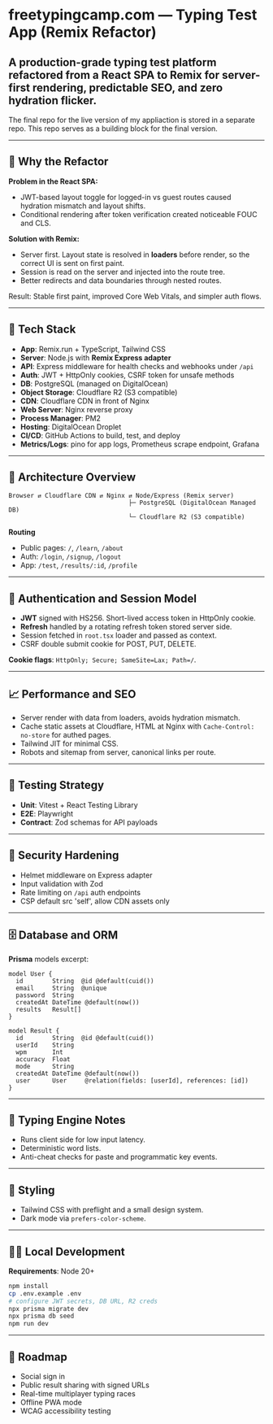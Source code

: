 # freetypingcamp.com — Typing Test App (Remix Refactor)

## A production-grade typing test platform refactored from a React SPA to **Remix** for server-first rendering, predictable SEO, and zero hydration flicker. 

The final repo for the live version of my appliaction is stored in a separate repo. This repo serves as a building block for the final version.

---

## 🚀 Why the Refactor

**Problem in the React SPA:**

* JWT-based layout toggle for logged-in vs guest routes caused hydration mismatch and layout shifts.
* Conditional rendering after token verification created noticeable FOUC and CLS.

**Solution with Remix:**

* Server first. Layout state is resolved in **loaders** before render, so the correct UI is sent on first paint.
* Session is read on the server and injected into the route tree.
* Better redirects and data boundaries through nested routes.

Result: Stable first paint, improved Core Web Vitals, and simpler auth flows.

---

## 🧰 Tech Stack

* **App**: Remix.run + TypeScript, Tailwind CSS
* **Server**: Node.js with **Remix Express adapter**
* **API**: Express middleware for health checks and webhooks under `/api`
* **Auth**: JWT + HttpOnly cookies, CSRF token for unsafe methods
* **DB**: PostgreSQL (managed on DigitalOcean)
* **Object Storage**: Cloudflare R2 (S3 compatible)
* **CDN**: Cloudflare CDN in front of Nginx
* **Web Server**: Nginx reverse proxy
* **Process Manager**: PM2
* **Hosting**: DigitalOcean Droplet
* **CI/CD**: GitHub Actions to build, test, and deploy
* **Metrics/Logs**: pino for app logs, Prometheus scrape endpoint, Grafana

---

## 🧱 Architecture Overview

```
Browser ⇄ Cloudflare CDN ⇄ Nginx ⇄ Node/Express (Remix server)
                                 ├─ PostgreSQL (DigitalOcean Managed DB)
                                 └─ Cloudflare R2 (S3 compatible)
```

**Routing**

* Public pages: `/`, `/learn`, `/about`
* Auth: `/login`, `/signup`, `/logout`
* App: `/test`, `/results/:id`, `/profile`

---

## 🔐 Authentication and Session Model

* **JWT** signed with HS256. Short-lived access token in HttpOnly cookie.
* **Refresh** handled by a rotating refresh token stored server side.
* Session fetched in `root.tsx` loader and passed as context.
* CSRF double submit cookie for POST, PUT, DELETE.

**Cookie flags**: `HttpOnly; Secure; SameSite=Lax; Path=/`.

---

## 📈 Performance and SEO

* Server render with data from loaders, avoids hydration mismatch.
* Cache static assets at Cloudflare, HTML at Nginx with `Cache-Control: no-store` for authed pages.
* Tailwind JIT for minimal CSS.
* Robots and sitemap from server, canonical links per route.

---

## 🧪 Testing Strategy

* **Unit**: Vitest + React Testing Library
* **E2E**: Playwright
* **Contract**: Zod schemas for API payloads

---

## 🦺 Security Hardening

* Helmet middleware on Express adapter
* Input validation with Zod
* Rate limiting on `/api` auth endpoints
* CSP default src 'self', allow CDN assets only

---

## 🗄️ Database and ORM

**Prisma** models excerpt:

```prisma
model User {
  id        String  @id @default(cuid())
  email     String  @unique
  password  String
  createdAt DateTime @default(now())
  results   Result[]
}

model Result {
  id        String  @id @default(cuid())
  userId    String
  wpm       Int
  accuracy  Float
  mode      String
  createdAt DateTime @default(now())
  user      User     @relation(fields: [userId], references: [id])
}
```

---

## 🧪 Typing Engine Notes

* Runs client side for low input latency.
* Deterministic word lists.
* Anti-cheat checks for paste and programmatic key events.

---

## 🧵 Styling

* Tailwind CSS with preflight and a small design system.
* Dark mode via `prefers-color-scheme`.

---

## 🧑‍💻 Local Development

**Requirements**: Node 20+

```bash
npm install
cp .env.example .env
# configure JWT secrets, DB URL, R2 creds
npx prisma migrate dev
npx prisma db seed
npm run dev
```

---

## 🧭 Roadmap

* Social sign in
* Public result sharing with signed URLs
* Real-time multiplayer typing races
* Offline PWA mode
* WCAG accessibility testing


